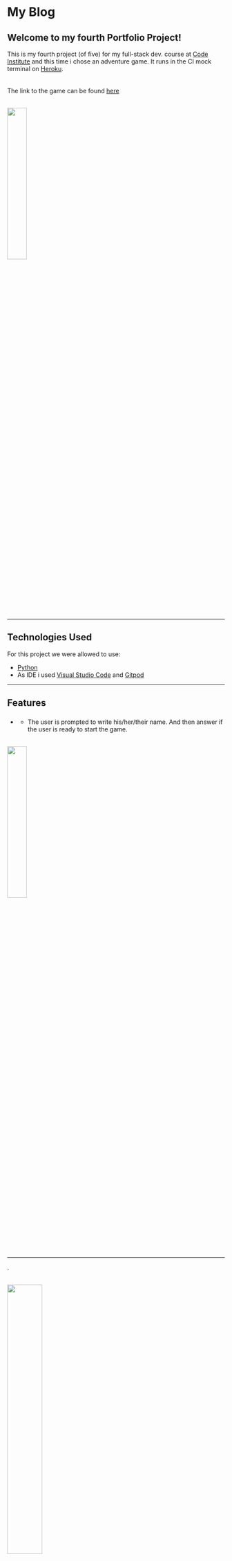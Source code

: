 # My Blog
 
 ## Welcome to my fourth Portfolio Project!
This is my fourth project (of five) for my full-stack dev. course at [Code Institute](https://codeinstitute.net) and this time i chose an adventure game. It runs in the CI mock terminal on [Heroku](www.heroku.com). <br> 
<br><br> The link to the game can be found [here](https://.herokuapp.com/)
  
<br>
<img src="" width="30%">
<hr>

## Technologies Used

 For this project we were allowed to use:

 - [Python](https://en.wikipedia.org/wiki/Python_(programming_language))
 - As IDE i used [Visual Studio Code](https://visualstudio.microsoft.com/) and [Gitpod](https://www.gitpod.io/)

<hr>


## Features

* ### 
    * The user is prompted to write his/her/their name. And then answer if the user is ready to start the game.

<br>
<img src="" width="30%">
<hr>

.

<br>
<img src="" width="40%">
<hr>    



<br>
<img src="" width="20%">
<hr>


## Testing

* 

### Validator Testing

* #### PEP8 Validator
    * The pep8 validator used is from [Code Institute](https://codeinstitute.net)
    * Link to it can be found here: [Python PEP8 validator from CI](https://pep8ci.herokuapp.com/)

<br>
 <img src="" width="40%"> 
<hr>

### Bugs

#### No major bugs encountered

<hr>

## Deployment
* Steps for deployment on [Heroku](https://www.heroku.com/)
    * Fork or clone this github repository.
    * Create a new Heroku app.
    * Set the Buildpacks to python and node.js (in that order).
    * Link the heroku app to the repository.
    * Click on 'deploy'.
<hr>

## Credits
* All the course material from [CI's 'Full Stack Developer'](https://codeinstitute.net/se/full-stack-software-development-diploma/) curriculum leading up to this project.
### Content
* 
* The deployment section in this readme file is from the sample from [Code Institute](https://codeinstitute.net).

## Acknowledgments
* 


